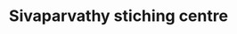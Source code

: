 ---
title: "Sivaparvathy stiching centre"
url: /kollam/sivaparvathy-stiching-centre/
shop: Allgemein
---
